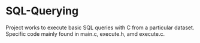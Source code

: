 # SQL-Querying

Project works to execute basic SQL queries with C from a particular dataset. Specific code mainly found in main.c, execute.h, amd execute.c.
